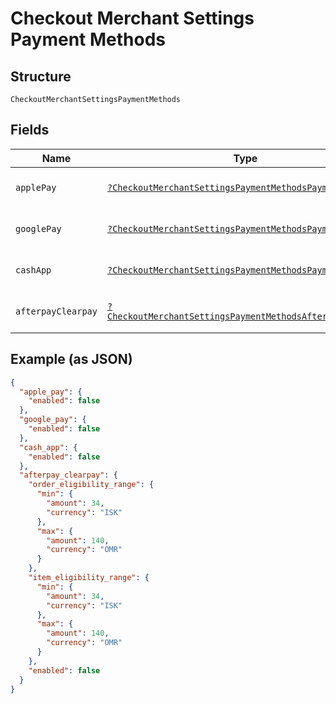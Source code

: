 
# Checkout Merchant Settings Payment Methods

## Structure

`CheckoutMerchantSettingsPaymentMethods`

## Fields

| Name | Type | Tags | Description | Getter | Setter |
|  --- | --- | --- | --- | --- | --- |
| `applePay` | [`?CheckoutMerchantSettingsPaymentMethodsPaymentMethod`](../../doc/models/checkout-merchant-settings-payment-methods-payment-method.md) | Optional | The settings allowed for a payment method. | getApplePay(): ?CheckoutMerchantSettingsPaymentMethodsPaymentMethod | setApplePay(?CheckoutMerchantSettingsPaymentMethodsPaymentMethod applePay): void |
| `googlePay` | [`?CheckoutMerchantSettingsPaymentMethodsPaymentMethod`](../../doc/models/checkout-merchant-settings-payment-methods-payment-method.md) | Optional | The settings allowed for a payment method. | getGooglePay(): ?CheckoutMerchantSettingsPaymentMethodsPaymentMethod | setGooglePay(?CheckoutMerchantSettingsPaymentMethodsPaymentMethod googlePay): void |
| `cashApp` | [`?CheckoutMerchantSettingsPaymentMethodsPaymentMethod`](../../doc/models/checkout-merchant-settings-payment-methods-payment-method.md) | Optional | The settings allowed for a payment method. | getCashApp(): ?CheckoutMerchantSettingsPaymentMethodsPaymentMethod | setCashApp(?CheckoutMerchantSettingsPaymentMethodsPaymentMethod cashApp): void |
| `afterpayClearpay` | [`?CheckoutMerchantSettingsPaymentMethodsAfterpayClearpay`](../../doc/models/checkout-merchant-settings-payment-methods-afterpay-clearpay.md) | Optional | The settings allowed for AfterpayClearpay. | getAfterpayClearpay(): ?CheckoutMerchantSettingsPaymentMethodsAfterpayClearpay | setAfterpayClearpay(?CheckoutMerchantSettingsPaymentMethodsAfterpayClearpay afterpayClearpay): void |

## Example (as JSON)

```json
{
  "apple_pay": {
    "enabled": false
  },
  "google_pay": {
    "enabled": false
  },
  "cash_app": {
    "enabled": false
  },
  "afterpay_clearpay": {
    "order_eligibility_range": {
      "min": {
        "amount": 34,
        "currency": "ISK"
      },
      "max": {
        "amount": 140,
        "currency": "OMR"
      }
    },
    "item_eligibility_range": {
      "min": {
        "amount": 34,
        "currency": "ISK"
      },
      "max": {
        "amount": 140,
        "currency": "OMR"
      }
    },
    "enabled": false
  }
}
```

